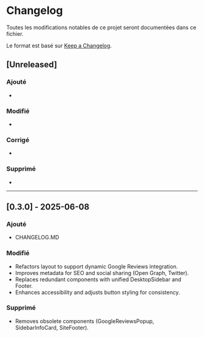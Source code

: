 # Changelog

Toutes les modifications notables de ce projet seront documentées dans ce fichier.

Le format est basé sur [Keep a Changelog](https://keepachangelog.com/fr/1.0.0/).

## [Unreleased]

### Ajouté
-

### Modifié
-

### Corrigé
-

### Supprimé
-

---

## [0.3.0] - 2025-06-08

### Ajouté
- CHANGELOG.MD

### Modifié
- Refactors layout to support dynamic Google Reviews integration.
- Improves metadata for SEO and social sharing (Open Graph, Twitter).
- Replaces redundant components with unified DesktopSidebar and Footer.
- Enhances accessibility and adjusts button styling for consistency.

### Supprimé
- Removes obsolete components (GoogleReviewsPopup, SidebarInfoCard, SiteFooter).
